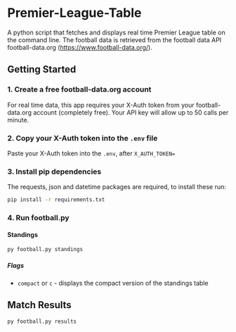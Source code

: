 # Premier-League-Table

A python script that fetches and displays real time Premier League table on the command line.
The football data is retrieved from the football data API football-data.org (https://www.football-data.org/).

## Getting Started

### 1. Create a free football-data.org account

For real time data, this app requires your X-Auth token from your football-data.org account (completely free). Your API key will allow up to 50 calls per minute.

### 2. Copy your X-Auth token into the <code>.env</code> file

Paste your X-Auth token into the <code>.env</code>, after <code>X_AUTH_TOKEN=</code>

### 3. Install pip dependencies

The requests, json and datetime packages are required, to install these run:

```bash
pip install -r requirements.txt
```

### 4. Run football.py

#### Standings

```bash
py football.py standings
```

##### Flags

- <code>compact</code> or <code>c</code> - displays the compact version of the standings table 

## Match Results

```bash
py football.py results
```
